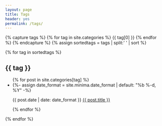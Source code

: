```yaml
---
layout: page
title: Tags
header: yes
permalink: /tags/
---
```

{% capture tags %}
  {% for tag in site.categories %}
    {{ tag[0] }}
  {% endfor %}
{% endcapture %}
{% assign sortedtags = tags | split:' ' | sort %}

{% for tag in sortedtags %}
  <h2 id="{{ tag }}" class="tag-name">{{ tag }}</h2>
  <ul class="tag-list">
  {% for post in site.categories[tag] %}
    <li class="tag-item">
      {%- assign date_format = site.minima.date_format | default: "%b %-d, %Y" -%}
      <p class="post-meta">
        <span class="dt-tagged-wrapper">
          <time class="dt-published" datetime="{{ post.date | date_to_xmlschema }}" itemprop="datePublished">
            {{ post.date | date: date_format }}
          </time>
        </span>
        <span class="info-tagged-wrapper">
          <a href="{{ post.url }}">{{ post.title }}</a>
        </span>
      </p>
    </li>
  {% endfor %}
  </ul>
{% endfor %}
